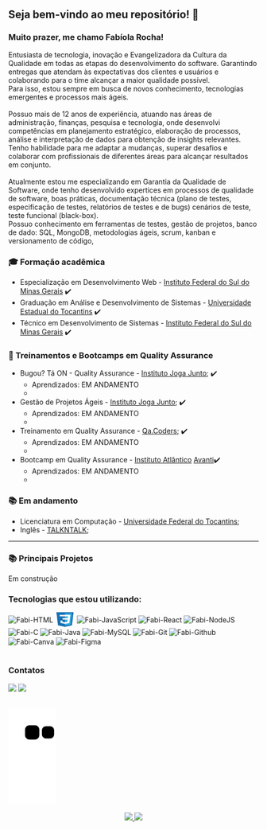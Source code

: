 ## Seja bem-vindo ao meu repositório! 🤝

### Muito prazer, me chamo Fabíola Rocha!

Entusiasta de tecnologia, inovação e Evangelizadora da Cultura da Qualidade em todas as etapas do desenvolvimento do software. Garantindo entregas que atendam às expectativas dos clientes e usuários e colaborando para o time alcançar a maior qualidade possível.<br>
Para isso, estou sempre em busca de novos conhecimento, tecnologias emergentes e processos mais ágeis.
<br><br>
Possuo mais de 12 anos de experiência, atuando nas áreas de administração, finanças, pesquisa e tecnologia, onde desenvolvi competências em planejamento estratégico, elaboração de processos, análise e interpretação de dados para obtenção de insights relevantes. Tenho habilidade para me adaptar a mudanças, superar desafios e colaborar com profissionais de diferentes áreas para alcançar resultados em conjunto. 
<br><br>
Atualmente estou me especializando em Garantia da Qualidade de Software, onde tenho desenvolvido expertices em processos de qualidade de software, boas práticas, documentação técnica (plano de testes, especificação de testes, relatórios de testes e de bugs) cenários de teste, teste funcional (black-box). 
<br>
Possuo conhecimento em ferramentas de testes, gestão de projetos, banco de dado: SQL, MongoDB, metodologias ágeis, scrum, kanban e versionamento de código, 

### 🎓 Formação acadêmica 
- Especialização em Desenvolvimento Web - [Instituto Federal do Sul do Minas Gerais](https://portal.ifsuldeminas.edu.br/) ✔️<br>
- Graduação em Análise e Desenvolvimento de Sistemas -  [Universidade Estadual do Tocantins](https://www.unitins.br/nPortal/) ✔️<br>
- Técnico em Desenvolvimento de Sistemas - [Instituto Federal do Sul do Minas Gerais](https://portal.ifsuldeminas.edu.br/) ✔️<br>
### 🎯 Treinamentos e Bootcamps em Quality Assurance 
- Bugou? Tá ON - Quality Assurance - [Instituto Joga Junto](https://www.linkedin.com/company/institutojogajunto/); ✔️<br>
  -  Aprendizados: EM ANDAMENTO
  -  
- Gestão de Projetos Ágeis - [Instituto Joga Junto](https://www.linkedin.com/company/institutojogajunto/); ✔️<br>
  -  Aprendizados: EM ANDAMENTO
  -  
- Treinamento em Quality Assurance - [Qa.Coders](https://www.linkedin.com/company/qa-coders/); ✔️<br>
  -  Aprendizados: EM ANDAMENTO
  -  
- Bootcamp em Quality Assurance - [Instituto Atlântico](https://www.linkedin.com/company/instituto-atlantico/) [Avanti](https://www.linkedin.com/company/avantiatlantico/)✔️<br>
  -  Aprendizados: EM ANDAMENTO
  -  
### 📚 Em andamento 
- Licenciatura em Computação -  [Universidade Federal do Tocantins](https://ww2.uft.edu.br/);
- Inglês - [TALKNTALK](https://www.talkntalk.com.br/);

----

### 📚 Principais Projetos 
Em construção


### Tecnologias que estou utilizando:
<div style="display: inline_block">
  <img align="center" alt="Fabi-HTML" height="30" width="40" src="https://cdn.jsdelivr.net/gh/devicons/devicon/icons/html5/html5-original.svg"">
  <img align="center" alt="Fabi-CSS" height="30" width="40" src="https://raw.githubusercontent.com/devicons/devicon/master/icons/css3/css3-original.svg">               
  <img align="center" alt="Fabi-JavaScript" height="30" width="40" src="https://cdn.jsdelivr.net/gh/devicons/devicon/icons/javascript/javascript-original.svg">
  <img align="center" alt="Fabi-React" height="30" width="40" src="https://cdn.jsdelivr.net/gh/devicons/devicon/icons/react/react-original.svg">
  <img align="center" alt="Fabi-NodeJS" height="30" width="40" src="https://cdn.jsdelivr.net/gh/devicons/devicon/icons/nodejs/nodejs-original-wordmark.svg">
  <img align="center" alt="Fabi-C" height="30" width="40" src="https://cdn.jsdelivr.net/gh/devicons/devicon/icons/c/c-original.svg">  
  <img align="center" alt="Fabi-Java" height="30" width="40" src="https://cdn.jsdelivr.net/gh/devicons/devicon/icons/java/java-original-wordmark.svg">
  <img align="center" alt="Fabi-MySQL" height="30" width="40" src="https://cdn.jsdelivr.net/gh/devicons/devicon/icons/mysql/mysql-original-wordmark.svg">               
  <img align="center" alt="Fabi-Git" height="30" width="40" src="https://cdn.jsdelivr.net/gh/devicons/devicon/icons/git/git-original-wordmark.svg">    
  <img align="center" alt="Fabi-Github" height="30" width="40" src="https://cdn.jsdelivr.net/gh/devicons/devicon/icons/github/github-original.svg">
  <img align="center" alt="Fabi-Canva" height="30" width="40" src="https://cdn.jsdelivr.net/gh/devicons/devicon/icons/canva/canva-original.svg">
  <img align="center" alt="Fabi-Figma" height="30" width="40" src="https://cdn.jsdelivr.net/gh/devicons/devicon/icons/figma/figma-original.svg">
</div>
<br>
                                                                                                                                               

### Contatos                                                                                                                                                
 <div>
  <a href="https://www.linkedin.com/in/fabiolagrocha" target="_blank"><img src="https://img.shields.io/badge/-LinkedIn-%230077B5?style=for-the-badge&logo=linkedin&logoColor=white" target="_blank"></a>
  <a href="https://www.instagram.com/fagrocha" target="_blank"><img src="https://img.shields.io/badge/-Instagram-%23E4405F?style=for-the-badge&logo=instagram&logoColor=white" target="_blank"></a>                                                                                                              </div>   
 <br> 
 
 ![Snake animation](https://github.com/fabiolarocha/fabiolarocha/blob/output/github-contribution-grid-snake.svg) 
<br>
<div align="center">
  <a href="https://github.com/fabiolarocha">
  <img height="180em" src="https://github-readme-stats.vercel.app/api?username=fabiolarocha&show_icons=true&theme=dark&include_all_commits=true&count_private=true"/>
  <img height="180em" src="https://github-readme-stats.vercel.app/api/top-langs/?username=fabiolarocha&layout=compact&langs_count=7&theme=dark"/>
</div>
<br>
